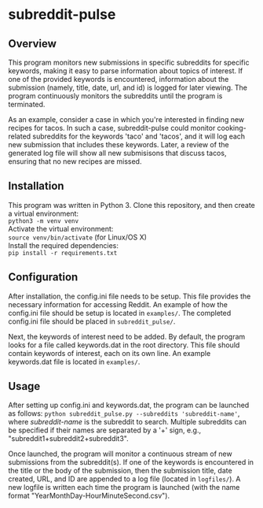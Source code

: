 # subreddit-pulse


## Overview


This program monitors new submissions in specific subreddits for specific keywords, making it easy to parse information about topics of interest. If one of the provided keywords is encountered, information about the submission (namely, title, date, url, and id) is logged for later viewing. The program continuously monitors the subreddits until the program is terminated.

As an example, consider a case in which you're interested in finding new recipes for tacos. In such a case, subreddit-pulse could monitor cooking-related subreddits for the keywords 'taco' and 'tacos', and it will log each new submission that includes these keywords. Later, a review of the generated log file will show all new submisisons that discuss tacos, ensuring that no new recipes are missed.

## Installation 


This program was written in Python 3. Clone this repository, and then create a virtual environment:\
`python3 -m venv venv`\
Activate the virtual environment:\
`source venv/bin/activate` (for Linux/OS X)\
Install the required dependencies:\
`pip install -r requirements.txt`


## Configuration


After installation, the config.ini file needs to be setup. This file provides the necessary information for accessing Reddit. An example of how the config.ini file should be setup is located in `examples/`. The completed config.ini file should be placed in `subreddit_pulse/`. 


Next, the keywords of interest need to be added. By default, the program looks for a file called keywords.dat in the root directory. This file should contain keywords of interest, each on its own line. An example keywords.dat file is located in `examples/`.


## Usage


After setting up config.ini and keywords.dat, the program can be launched as follows:
`python subreddit_pulse.py --subreddits 'subreddit-name'`, where _subreddit-name_ is the subreddit to search. Multiple subreddits can be specified if their names are separated by a '+' sign, e.g., "subreddit1+subreddit2+subreddit3".



Once launched, the program will monitor a continuous stream of new submissions from the subreddit(s). If one of the keywords is encountered in the title or the body of the submission, then the submission title, date created, URL, and ID are appended to a log file (located in `logfiles/`). A new logfile is written each time the program is launched (with the name format "YearMonthDay-HourMinuteSecond.csv"). 

